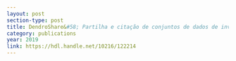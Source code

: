 ```yaml
---
layout: post
section-type: post
title: DendroShare&#58; Partilha e citação de conjuntos de dados de investigação
category: publications
year: 2019
link: https://hdl.handle.net/10216/122214
---
```


